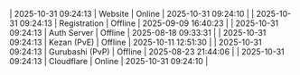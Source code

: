 | 2025-10-31 09:24:13 | Website | Online | 2025-10-31 09:24:10 |
| 2025-10-31 09:24:13 | Registration | Offline | 2025-09-09 16:40:23 |
| 2025-10-31 09:24:13 | Auth Server | Offline | 2025-08-18 09:33:31 |
| 2025-10-31 09:24:13 | Kezan (PvE) | Offline | 2025-10-11 12:51:30 |
| 2025-10-31 09:24:13 | Gurubashi (PvP) | Offline | 2025-08-23 21:44:06 |
| 2025-10-31 09:24:13 | Cloudflare | Online | 2025-10-31 09:24:10 |
